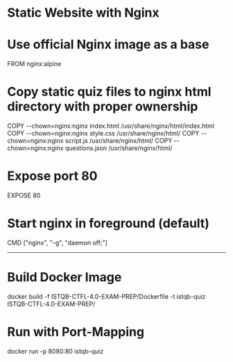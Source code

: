 # Static Website with Nginx

# Use official Nginx image as a base
FROM nginx:alpine

# Copy static quiz files to nginx html directory with proper ownership
COPY --chown=nginx:nginx index.html /usr/share/nginx/html/index.html
COPY --chown=nginx:nginx style.css /usr/share/nginx/html/
COPY --chown=nginx:nginx script.js /usr/share/nginx/html/
COPY --chown=nginx:nginx questions.json /usr/share/nginx/html/

# Expose port 80
EXPOSE 80

# Start nginx in foreground (default)
CMD ["nginx", "-g", "daemon off;"]

----

# Build Docker Image

docker build -f ISTQB-CTFL-4.0-EXAM-PREP/Dockerfile -t istqb-quiz ISTQB-CTFL-4.0-EXAM-PREP/

# Run with Port-Mapping

docker run -p 8080:80 istqb-quiz